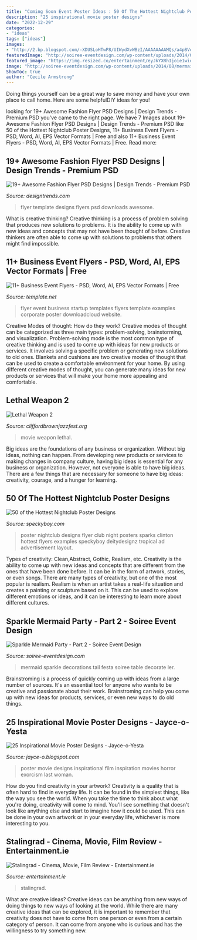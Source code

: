 ```yaml
---
title: "Coming Soon Event Poster Ideas : 50 Of The Hottest Nightclub Poster Designs"
description: "25 inspirational movie poster designs"
date: "2022-12-29"
categories:
- "ideas"
tags: ["ideas"]
images:
- "http://2.bp.blogspot.com/-XDUSLoHTwP8/UIWydXvWBzI/AAAAAAAAMQs/a4p8VqJIEdM/s1600/inspirational-movie-poster-designs-22.jpg"
featuredImage: "http://soiree-eventdesign.com/wp-content/uploads/2014/08/mermaid-party-decorations.jpg"
featured_image: "https://img.resized.co/entertainment/eyJkYXRhIjoie1widXJsXCI6XCJodHRwOlxcXC9cXFwvczMtZXUtd2VzdC0xLmFtYXpvbmF3cy5jb21cXFwvZW50ZXJ0YWlubWVudGllXFxcL3N0b3JhZ2VcXFwvaW1hZ2VzX2NvbnRlbnRcXFwvcmVjdGFuZ2xlXFxcLzYyMHgzNzJcXFwvU3RhbGluZ3JhZC5qcGdcIixcIndpZHRoXCI6MTIwMCxcImhlaWdodFwiOjYzMCxcImRlZmF1bHRcIjpcImh0dHBzOlxcXC9cXFwvZW50ZXJ0YWlubWVudC5pZVxcXC9pbWFnZXNcXFwvbm8taW1hZ2UucG5nXCJ9IiwiaGFzaCI6IjBlMmNhNzgxMmFlNTYyOGY0M2Y2OTA4NGE0NGQ3ZTdkNWJkMzcxODIifQ==/stalingrad-cinema-movie-film-review-entertainment-ie.jpg"
image: "http://soiree-eventdesign.com/wp-content/uploads/2014/08/mermaid-party-decorations.jpg"
ShowToc: true
author: "Cecile Armstrong"
---
```



Doing things yourself can be a great way to save money and have your own place to call home. Here are some helpfulDIY ideas for you!

	

		
looking for 19+ Awesome Fashion Flyer PSD Designs | Design Trends - Premium PSD you've came to the right page. We have 7 Images about 19+ Awesome Fashion Flyer PSD Designs | Design Trends - Premium PSD like 50 of the Hottest Nightclub Poster Designs, 11+ Business Event Flyers - PSD, Word, AI, EPS Vector Formats | Free and also 11+ Business Event Flyers - PSD, Word, AI, EPS Vector Formats | Free. Read more:
		
    
## 19+ Awesome Fashion Flyer PSD Designs | Design Trends - Premium PSD

<img loading=lazy src="https://images.designtrends.com/wp-content/uploads/2016/03/26063524/Fashion-Design-Flyer.jpg" onerror="this.onerror=null;this.src='https://tse4.mm.bing.net/th?id=OIP.hLjn7Br2Z5RhGOjol2ZjGQHaKn&amp;pid=15.1';" alt="19+ Awesome Fashion Flyer PSD Designs | Design Trends - Premium PSD">

_Source: designtrends.com_

>flyer template designs flyers psd downloads awesome. 

	

What is creative thinking?
Creative thinking is a process of problem solving that produces new solutions to problems. It is the ability to come up with new ideas and concepts that may not have been thought of before. Creative thinkers are often able to come up with solutions to problems that others might find impossible.

    
## 11+ Business Event Flyers - PSD, Word, AI, EPS Vector Formats | Free

<img loading=lazy src="https://images.template.net/wp-content/uploads/2017/02/08205236/Startup-Business-Event-Flyer.jpg" onerror="this.onerror=null;this.src='https://tse2.mm.bing.net/th?id=OIP.DmIaS162-BHvI-HQTi2begHaKJ&amp;pid=15.1';" alt="11+ Business Event Flyers - PSD, Word, AI, EPS Vector Formats | Free">

_Source: template.net_

>flyer event business startup templates flyers template examples corporate poster downloadcloud website. 

	

Creative Modes of thought: How do they work?
Creative modes of thought can be categorized as three main types: problem-solving, brainstorming, and visualization. Problem-solving mode is the most common type of creative thinking and is used to come up with ideas for new products or services. It involves solving a specific problem or generating new solutions to old ones.
Blankets and cushions are two creative modes of thought that can be used to create a comfortable environment for your home. By using different creative modes of thought, you can generate many ideas for new products or services that will make your home more appealing and comfortable.

    
## Lethal Weapon 2

<img loading=lazy src="http://cliffordbrownjazzfest.org/wp-content/uploads/2015/05/movie-6.jpg" onerror="this.onerror=null;this.src='https://tse1.mm.bing.net/th?id=OIP.W5My7TMokB719kVZfBlkigHaKe&amp;pid=15.1';" alt="Lethal Weapon 2">

_Source: cliffordbrownjazzfest.org_

>movie weapon lethal. 

	

Big ideas are the foundations of any business or organization. Without big ideas, nothing can happen. From developing new products or services to making changes in company culture, having big ideas is essential for any business or organization. However, not everyone is able to have big ideas. There are a few things that are necessary for someone to have big ideas: creativity, courage, and a hunger for learning.

    
## 50 Of The Hottest Nightclub Poster Designs

<img loading=lazy src="https://speckyboy.com/wp-content/uploads/2018/10/nightclub-poster-designs-3.jpg" onerror="this.onerror=null;this.src='https://tse1.mm.bing.net/th?id=OIP.-8KC0mo0BcJspRvUduxorgHaK2&amp;pid=15.1';" alt="50 of the Hottest Nightclub Poster Designs">

_Source: speckyboy.com_

>poster nightclub designs flyer club night posters sparks clinton hottest flyers examples speckyboy deitydesignz tropical ad advertisement layout. 

	

Types of creativity: Clean,Abstract, Gothic, Realism, etc.
Creativity is the ability to come up with new ideas and concepts that are different from the ones that have been done before. It can be in the form of artwork, stories, or even songs. There are many types of creativity, but one of the most popular is realism. Realism is when an artist takes a real-life situation and creates a painting or sculpture based on it. This can be used to explore different emotions or ideas, and it can be interesting to learn more about different cultures.

    
## Sparkle Mermaid Party - Part 2 - Soiree Event Design

<img loading=lazy src="http://soiree-eventdesign.com/wp-content/uploads/2014/08/mermaid-party-decorations.jpg" onerror="this.onerror=null;this.src='https://tse1.mm.bing.net/th?id=OIP.5YYrHhuGM6ShTr78vkMv1QHaLQ&amp;pid=15.1';" alt="Sparkle Mermaid Party - Part 2 - Soiree Event Design">

_Source: soiree-eventdesign.com_

>mermaid sparkle decorations tail festa soiree table decorate ler. 

	

Brainstroming is a process of quickly coming up with ideas from a large number of sources. It's an essential tool for anyone who wants to be creative and passionate about their work. Brainstroming can help you come up with new ideas for products, services, or even new ways to do old things.

    
## 25 Inspirational Movie Poster Designs - Jayce-o-Yesta

<img loading=lazy src="http://2.bp.blogspot.com/-XDUSLoHTwP8/UIWydXvWBzI/AAAAAAAAMQs/a4p8VqJIEdM/s1600/inspirational-movie-poster-designs-22.jpg" onerror="this.onerror=null;this.src='https://tse4.mm.bing.net/th?id=OIP.2vkJ2MiI87fyPWPZmYHviAHaK9&amp;pid=15.1';" alt="25 Inspirational Movie Poster Designs - Jayce-o-Yesta">

_Source: jayce-o.blogspot.com_

>poster movie designs inspirational film inspiration movies horror exorcism last woman. 

	

How do you find creativity in your artwork?
Creativity is a quality that is often hard to find in everyday life. It can be found in the simplest things, like the way you see the world. When you take the time to think about what you're doing, creativity will come to mind. You'll see something that doesn't look like anything else and start to imagine how it could be used. This can be done in your own artwork or in your everyday life, whichever is more interesting to you.

    
## Stalingrad - Cinema, Movie, Film Review - Entertainment.ie

<img loading=lazy src="https://img.resized.co/entertainment/eyJkYXRhIjoie1widXJsXCI6XCJodHRwOlxcXC9cXFwvczMtZXUtd2VzdC0xLmFtYXpvbmF3cy5jb21cXFwvZW50ZXJ0YWlubWVudGllXFxcL3N0b3JhZ2VcXFwvaW1hZ2VzX2NvbnRlbnRcXFwvcmVjdGFuZ2xlXFxcLzYyMHgzNzJcXFwvU3RhbGluZ3JhZC5qcGdcIixcIndpZHRoXCI6MTIwMCxcImhlaWdodFwiOjYzMCxcImRlZmF1bHRcIjpcImh0dHBzOlxcXC9cXFwvZW50ZXJ0YWlubWVudC5pZVxcXC9pbWFnZXNcXFwvbm8taW1hZ2UucG5nXCJ9IiwiaGFzaCI6IjBlMmNhNzgxMmFlNTYyOGY0M2Y2OTA4NGE0NGQ3ZTdkNWJkMzcxODIifQ==/stalingrad-cinema-movie-film-review-entertainment-ie.jpg" onerror="this.onerror=null;this.src='https://tse4.mm.bing.net/th?id=OIP.zzxEHKHfqSJitvQ7mx3Q4gHaD4&amp;pid=15.1';" alt="Stalingrad - Cinema, Movie, Film Review - Entertainment.ie">

_Source: entertainment.ie_

>stalingrad. 

	

What are creative ideas?
Creative ideas can be anything from new ways of doing things to new ways of looking at the world. While there are many creative ideas that can be explored, it is important to remember that creativity does not have to come from one person or even from a certain category of person. It can come from anyone who is curious and has the willingness to try something new.

